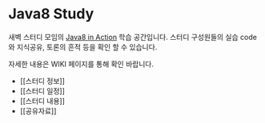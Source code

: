 # Java8 Study

새벽 스터디 모임의 [Java8 in Action](http://book.interpark.com/product/BookDisplay.do?_method=detail&sc.shopNo=0000400000&sc.prdNo=237167020&sc.saNo=003002001&bid1=search&bid2=product&bid3=title&bid4=001) 학습 공간입니다.
스터디 구성원들의 실습 code와 지식공유, 토론의 흔적 등을 확인 할 수 있습니다.

자세한 내용은 WIKI 페이지를 통해 확인 바랍니다.
* [[스터디 정보]]
* [[스터디 일정]]
* [[스터디 내용]]
* [[공유자료]]